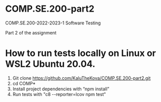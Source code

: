 # COMP.SE.200-part2
COMP.SE.200-2022-2023-1 Software Testing

Part 2 of the assignment

# How to run tests locally on Linux or WSL2 Ubuntu 20.04.

1. Git clone https://github.com/KaluTheKova/COMP.SE.200-part2.git
2. cd COMP*
3. Install project dependencies with “npm install”
4. Run tests with "c8 --reporter=lcov npm test"
